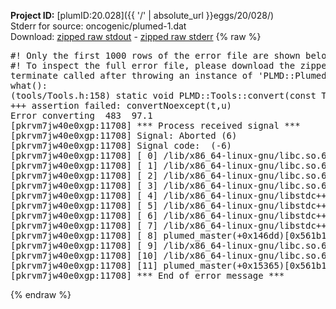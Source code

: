 **Project ID:** [plumID:20.028]({{ '/' | absolute_url }}eggs/20/028/)  
Stderr for source:  oncogenic/plumed-1.dat   
Download: [zipped raw stdout](plumed-1.dat.plumed_master.stdout.txt.zip) - [zipped raw stderr](plumed-1.dat.plumed_master.stderr.txt.zip) 
{% raw %}
<pre>
#! Only the first 1000 rows of the error file are shown below
#! To inspect the full error file, please download the zipped raw stderr file above
terminate called after throwing an instance of 'PLMD::Plumed::ExceptionError'
what():
(tools/Tools.h:158) static void PLMD::Tools::convert(const T&, U&) [with T = std::__cxx11::basic_string<char>; U = double]
+++ assertion failed: convertNoexcept(t,u)
Error converting  483  97.1
[pkrvm7jw40e0xgp:11708] *** Process received signal ***
[pkrvm7jw40e0xgp:11708] Signal: Aborted (6)
[pkrvm7jw40e0xgp:11708] Signal code:  (-6)
[pkrvm7jw40e0xgp:11708] [ 0] /lib/x86_64-linux-gnu/libc.so.6(+0x45330)[0x7fcd8c845330]
[pkrvm7jw40e0xgp:11708] [ 1] /lib/x86_64-linux-gnu/libc.so.6(pthread_kill+0x11c)[0x7fcd8c89eb2c]
[pkrvm7jw40e0xgp:11708] [ 2] /lib/x86_64-linux-gnu/libc.so.6(gsignal+0x1e)[0x7fcd8c84527e]
[pkrvm7jw40e0xgp:11708] [ 3] /lib/x86_64-linux-gnu/libc.so.6(abort+0xdf)[0x7fcd8c8288ff]
[pkrvm7jw40e0xgp:11708] [ 4] /lib/x86_64-linux-gnu/libstdc++.so.6(+0xa5ff5)[0x7fcd8cca5ff5]
[pkrvm7jw40e0xgp:11708] [ 5] /lib/x86_64-linux-gnu/libstdc++.so.6(+0xbb0da)[0x7fcd8ccbb0da]
[pkrvm7jw40e0xgp:11708] [ 6] /lib/x86_64-linux-gnu/libstdc++.so.6(_ZSt10unexpectedv+0x0)[0x7fcd8cca5a55]
[pkrvm7jw40e0xgp:11708] [ 7] /lib/x86_64-linux-gnu/libstdc++.so.6(+0xa5a6f)[0x7fcd8cca5a6f]
[pkrvm7jw40e0xgp:11708] [ 8] plumed_master(+0x146dd)[0x561b1cf8d6dd]
[pkrvm7jw40e0xgp:11708] [ 9] /lib/x86_64-linux-gnu/libc.so.6(+0x2a1ca)[0x7fcd8c82a1ca]
[pkrvm7jw40e0xgp:11708] [10] /lib/x86_64-linux-gnu/libc.so.6(__libc_start_main+0x8b)[0x7fcd8c82a28b]
[pkrvm7jw40e0xgp:11708] [11] plumed_master(+0x15365)[0x561b1cf8e365]
[pkrvm7jw40e0xgp:11708] *** End of error message ***
</pre>
{% endraw %}
